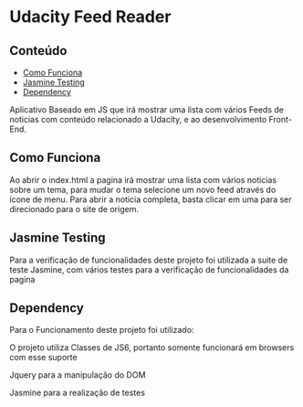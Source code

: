 # Udacity Feed Reader

## Conteúdo

* [Como Funciona](#instructions)
* [Jasmine Testing](#contributing)
* [Dependency](#dependency)


Aplicativo Baseado em JS que irá mostrar uma lista com vários Feeds de noticias com conteúdo relacionado a Udacity, e ao desenvolvimento Front-End.


## Como Funciona

Ao abrir o index.html a pagina irá mostrar uma lista com vários noticias sobre um tema, para mudar o tema selecione um novo feed através do ícone de menu.
Para abrir a noticia completa, basta clicar em uma para ser direcionado para o site de origem.


## Jasmine Testing

Para a verificação de funcionalidades deste projeto foi utilizada a suite de teste Jasmine, com vários testes para a verificação de funcionalidades da pagina


## Dependency

Para o Funcionamento deste projeto foi utilizado:

O projeto utiliza Classes de JS6, portanto somente funcionará em browsers com esse suporte

Jquery para a manipulação do DOM
<script src="https://ajax.googleapis.com/ajax/libs/jquery/3.3.1/jquery.min.js"></script>

Jasmine para a realização de testes
<script src="https://jasmine.github.io/pages/docs_home.html"></script>
